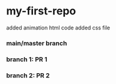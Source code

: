 # my-first-repo

added  animation html code
added  css file

### main/master branch

### branch 1: PR 1
### branch 2: PR 2